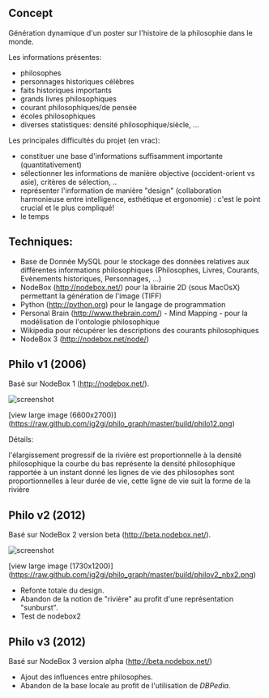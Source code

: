 
Concept
---
Génération dynamique d'un poster sur l'histoire de la philosophie dans le monde.

Les informations présentes:

- philosophes
- personnages historiques célèbres
- faits historiques importants
- grands livres philosophiques
- courant philosophiques/de pensée
- écoles philosophiques
- diverses statistiques: densité philosophique/siècle, ...

Les principales difficultés du projet (en vrac):

- constituer une base d'informations suffisamment importante (quantitativement)
- sélectionner les informations de manière objective (occident-orient vs asie), critères de sélection, ..
- représenter l'information de manière "design" (collaboration harmonieuse entre intelligence, esthétique et ergonomie) : c'est le point crucial et le plus compliqué!
- le temps

Techniques:
---
- Base de Donnée MySQL pour le stockage des données relatives aux différentes informations philosophiques (Philosophes, Livres, Courants, Evènements historiques, Personnages, …)
- NodeBox (http://nodebox.net/) pour la librairie 2D (sous MacOsX) permettant la génération de l'image (TIFF)
- Python (http://python.org) pour le langage de programmation
- Personal Brain (http://www.thebrain.com/) - Mind Mapping - pour la modélisation de l'ontologie philosophique
- Wikipedia pour récupérer les descriptions des courants philosophiques
- NodeBox 3 (http://nodebox.net/node/)

Philo v1 (2006)
---
Basé sur NodeBox 1 (http://nodebox.net/).

![screenshot](https://raw.github.com/ig2gi/philo_graph/master/build/philo12_min.png)

[view large image (6600x2700)] (https://raw.github.com/ig2gi/philo_graph/master/build/philo12.png)

Détails:

l'élargissement progressif de la rivière est proportionnelle à la densité philosophique
la courbe du bas représente la densité philosophique rapportée à un instant donné
les lignes de vie des philosophes sont proportionnelles à leur durée de vie, cette ligne de vie suit la forme de la rivière

Philo v2 (2012)
---
Basé sur NodeBox 2 version beta (http://beta.nodebox.net/).

![screenshot](https://raw.github.com/ig2gi/philo_graph/master/build/philov2_nbx2_min.png)


[view large image (1730x1200)] (https://raw.github.com/ig2gi/philo_graph/master/build/philov2_nbx2.png)

- Refonte totale du design. 
- Abandon de la notion de "rivière" au profit d'une représentation "sunburst".
- Test de nodebox2

Philo v3 (2012)
---
Basé sur NodeBox 3 version alpha (http://beta.nodebox.net/)

- Ajout des influences entre philosophes.
- Abandon de la base locale au profit de l'utilisation de *DBPedia*.

